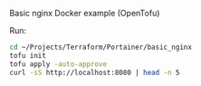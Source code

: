 Basic nginx Docker example (OpenTofu)

Run:

```bash
cd ~/Projects/Terraform/Portainer/basic_nginx
tofu init
tofu apply -auto-approve
curl -sS http://localhost:8080 | head -n 5
```
